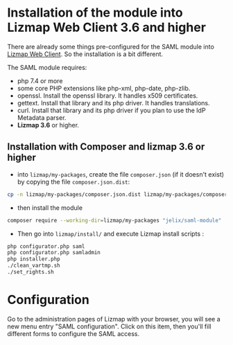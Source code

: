 Installation of the module into Lizmap Web Client 3.6 and higher
================================================================

There are already some things pre-configured for the SAML module into [Lizmap Web Client](https://github.com/3liz/lizmap-web-client).
So the installation is a bit different.

The SAML module requires:

- php 7.4 or more
- some core PHP extensions like php-xml, php-date, php-zlib.
- openssl. Install the openssl library. It handles x509 certificates.
- gettext. Install that library and its php driver. It handles translations.
- curl. Install that library and its php driver if you plan to use the IdP Metadata parser.
- **Lizmap 3.6** or higher.



Installation with Composer and lizmap 3.6 or higher
---------------------------------------------------

* into `lizmap/my-packages`, create the file `composer.json` (if it doesn't exist)
  by copying the file `composer.json.dist`:

```bash
cp -n lizmap/my-packages/composer.json.dist lizmap/my-packages/composer.json
```

* then install the module

```bash
composer require --working-dir=lizmap/my-packages "jelix/saml-module"
```

* Then go into `lizmap/install/` and execute Lizmap install scripts :

```bash
php configurator.php saml
php configurator.php samladmin
php installer.php
./clean_vartmp.sh
./set_rights.sh
```


Configuration
=============

Go to the administration pages of Lizmap with your browser, you will see a new menu entry "SAML configuration".
Click on this item, then you'll fill different forms to configure the SAML access.